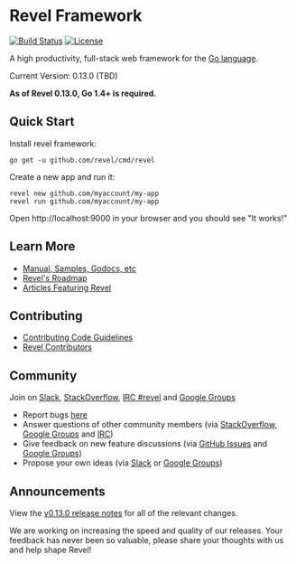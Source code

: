 # Revel Framework

[![Build Status](https://secure.travis-ci.org/revel/revel.svg?branch=master)](http://travis-ci.org/revel/revel)  [![License](https://img.shields.io/badge/license-MIT-blue.svg)](LICENSE)

A high productivity, full-stack web framework for the [Go language](http://www.golang.org).

Current Version: 0.13.0 (TBD)

**As of Revel 0.13.0, Go 1.4+ is required.**

## Quick Start

Install revel framework:

	go get -u github.com/revel/cmd/revel

Create a new app and run it:

	revel new github.com/myaccount/my-app
	revel run github.com/myaccount/my-app

Open http://localhost:9000 in your browser and you should see "It works!"

## Learn More

* [Manual, Samples, Godocs, etc](http://revel.github.com)
* [Revel's Roadmap](https://github.com/revel/revel/wiki/Roadmap)
* [Articles Featuring Revel](https://github.com/revel/revel/wiki/Articles)

## Contributing

* [Contributing Code Guidelines](https://github.com/revel/revel/blob/master/CONTRIBUTING.md)
* [Revel Contributors](https://github.com/revel/revel/graphs/contributors)

## Community

Join on [Slack](https://revelframework.slack.com), [StackOverflow](http://stackoverflow.com/questions/tagged/revel), [IRC #revel](http://webchat.freenode.net/?channels=%23revel&uio=d4) and [Google Groups](https://groups.google.com/forum/#!forum/revel-framework)

* Report bugs [here](https://github.com/revel/revel/issues)
* Answer questions of other community members (via [StackOverflow](http://stackoverflow.com/questions/tagged/revel), [Google Groups](https://groups.google.com/forum/#!forum/revel-framework) and [IRC](http://webchat.freenode.net/?channels=%23revel&uio=d4))
* Give feedback on new feature discussions (via [GitHub Issues](https://github.com/revel/revel/issues) and [Google Groups](https://groups.google.com/forum/#!forum/revel-framework))
* Propose your own ideas (via [Slack](https://revelframework.slack.com) or [Google Groups](https://groups.google.com/forum/#!forum/revel-framework))

## Announcements

View the [v0.13.0 release notes](https://github.com/revel/revel/releases/tag/v0.13.0)
for all of the relevant changes.

We are working on increasing the speed and quality of our releases. Your feedback has never been so valuable, please share your thoughts with us and help shape Revel!

